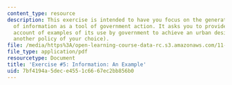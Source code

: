 ```yaml
---
content_type: resource
description: This exercise is intended to have you focus on the generation and distribution
  of information as a tool of government action. It asks you to provide a concise
  account of examples of its use by government to achieve an urban design policy (or
  another policy of your choice).
file: /media/https%3A/open-learning-course-data-rc.s3.amazonaws.com/11-337j-urban-design-policy-and-action-spring-2007/7bf4194a5dece4551c6667ec2bb856b0_exercise5.pdf
file_type: application/pdf
resourcetype: Document
title: 'Exercise #5: Information: An Example'
uid: 7bf4194a-5dec-e455-1c66-67ec2bb856b0
---
```

